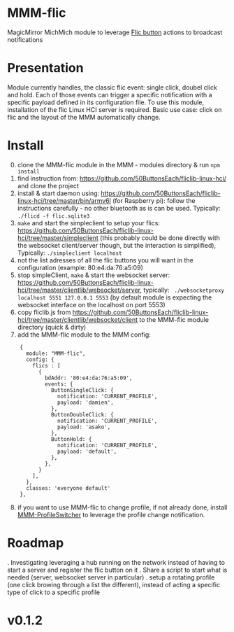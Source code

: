 # MMM-flic
MagicMirror MichMich module to leverage [Flic button](https://flic.io/) actions to broadcast notifications

# Presentation
Module currently handles, the classic flic event: single click, doubel click and hold.
Each of those events can trigger a specific notification with a specific payload defined in its configuration file.
To use this module, installation of the flic Linux HCI server is required.
Basic use case: click on flic and the layout of the MMM automatically change.

# Install
0. clone the MMM-flic module in the MMM - modules directory & run ```npm install```
1. find instruction from: https://github.com/50ButtonsEach/fliclib-linux-hci/ and clone the project
2. install & start daemon using: https://github.com/50ButtonsEach/fliclib-linux-hci/tree/master/bin/armv6l (for Raspberry pi): follow the instructions carefully - no other bluetooth as is can be used. Typically: ```./flicd -f flic.sqlite3```
3. ```make``` and start the simpleclient to setup your flics: https://github.com/50ButtonsEach/fliclib-linux-hci/tree/master/simpleclient (this probably could be done directly with the websocket client/server though, but the interaction is simplified), Typically: ```./simpleclient localhost```
4. not the list adresses of all the flic buttons you will want in the configuration (example: 80:e4:da:76:a5:09)
5. stop simpleClient, ```make``` & start the websocket server: https://github.com/50ButtonsEach/fliclib-linux-hci/tree/master/clientlib/websocket/server, typically: ``` ./websocketproxy localhost 5551 127.0.0.1 5553``` (by default module is expecting the websocket interface on the localhost on port 5553)
6. copy fliclib.js from https://github.com/50ButtonsEach/fliclib-linux-hci/tree/master/clientlib/websocket/client to the MMM-flic module directory (quick & dirty)
7. add the MMM-flic module to the MMM config:
```
    {
      module: "MMM-flic",
      config: {
        flics : [
          {
            bdAddr: '80:e4:da:76:a5:09',  
            events: {
              ButtonSingleClick: {
                notification: 'CURRENT_PROFILE',
                payload: 'damien',
              },
              ButtonDoubleClick: {
                notification: 'CURRENT_PROFILE',
                payload: 'asako',
              },
              ButtonHold: {
                notification: 'CURRENT_PROFILE',
                payload: 'default',
              },
            },
          }
        ],
      },
      classes: 'everyone default'
    },
```
8. if you want to use MMM-flic to change profile, if not already done, install [MMM-ProfileSwitcher](https://github.com/tosti007/MMM-ProfileSwitcher) to leverage the profile change notification.

# Roadmap
. Investigating leveraging a hub running on the network instead of having to start a server and register the flic button on it
. Share a script to start what is needed (server, websocket server in particular)
. setup a rotating profile (one click browing through a list the different), instead of acting a specific type of click to a specific profile

# v0.1.2
